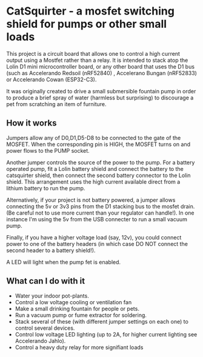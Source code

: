 # CatSquirter - a mosfet switching shield for pumps or other small loads

This project is a circuit board that allows one to control a high current
output using a Mostfet rather than a relay.  It is intended to stack atop the
Lolin D1 mini microcontroller board, or any other board that uses the D1 bus (such as 
Accelerando Redsoil (nRF52840) , Accelerano Bungan (nRF52833) or Accelerando Cowan (ESP32-C3).

It was originally created to drive a small submersible fountain pump in order to produce a brief
spray of water (harmless but surprising) to discourage a pet from scratching an item of furniture.

## How it works

Jumpers allow any of D0,D1,D5-D8 to be connected to the gate of the MOSFET.  When the corresponding pin is
HIGH, the MOSFET turns on and power flows to the PUMP socket. 

Another jumper controls the source of the power to the pump.   For a battery operated pump, fit a Lolin battery shield and
connect the battery to the catsquirter shield, then connect the second battery connector to the Lolin shield.   This
arrangement uses the high current available direct from a lithium battery to run the pump.

Alternatively, if your project is not battery powered, a jumper allows connecting the 5v or 3v3 pins from the
D1 stacking bus to the mosfet drain.  (Be careful not to use more current than your regulator can handle!).   In one
instance I'm using the 5v from the USB connecter to run a small vacuum pump.

Finally, if you have a higher voltage load (say, 12v), you could connect power to one of the battery headers (in which case DO NOT connect the second header to a battery shield!).

A LED will light when the pump fet is enabled.

## What can I do with it

* Water your indoor pot-plants.
* Control a low voltage cooling or ventilation fan
* Make a small drinking fountain for people or pets.
* Run a vacuum pump or fume extractor for soldering.
* Stack several of these (with different jumper settings on each one) to control several devices.
* Control low voltage LED lighting (up to 2A, for higher current lighting see Accelerando Jahlo).
* Control a heavy duty relay for more signifiant loads
